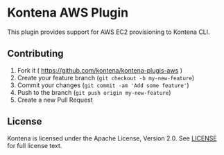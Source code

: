# Kontena AWS Plugin

This plugin provides support for AWS EC2 provisioning to Kontena CLI.


## Contributing

1. Fork it ( https://github.com/kontena/kontena-plugis-aws )
2. Create your feature branch (`git checkout -b my-new-feature`)
3. Commit your changes (`git commit -am 'Add some feature'`)
4. Push to the branch (`git push origin my-new-feature`)
5. Create a new Pull Request

## License

Kontena is licensed under the Apache License, Version 2.0. See [LICENSE](LICENSE.txt) for full license text.
